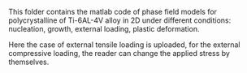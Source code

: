 
This folder contains the matlab code of phase field models for polycrystalline of Ti-6AL-4V alloy in 2D under different conditions: nucleation, growth, external loading, plastic deformation.

Here the case of external tensile loading is uploaded, for the external compressive loading, the reader can change the applied stress by themselves.
